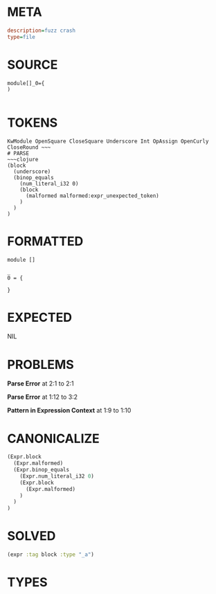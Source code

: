 # META
~~~ini
description=fuzz crash
type=file
~~~
# SOURCE
~~~roc
module[]_0={
)
 
~~~
# TOKENS
~~~text
KwModule OpenSquare CloseSquare Underscore Int OpAssign OpenCurly CloseRound ~~~
# PARSE
~~~clojure
(block
  (underscore)
  (binop_equals
    (num_literal_i32 0)
    (block
      (malformed malformed:expr_unexpected_token)
    )
  )
)
~~~
# FORMATTED
~~~roc
module []

_
0 = {
	
}
~~~
# EXPECTED
NIL
# PROBLEMS
**Parse Error**
at 2:1 to 2:1

**Parse Error**
at 1:12 to 3:2

**Pattern in Expression Context**
at 1:9 to 1:10

# CANONICALIZE
~~~clojure
(Expr.block
  (Expr.malformed)
  (Expr.binop_equals
    (Expr.num_literal_i32 0)
    (Expr.block
      (Expr.malformed)
    )
  )
)
~~~
# SOLVED
~~~clojure
(expr :tag block :type "_a")
~~~
# TYPES
~~~roc
~~~
